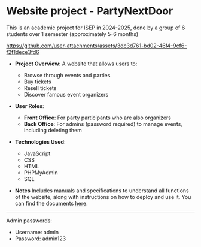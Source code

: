 # Website project - PartyNextDoor

This is an academic project for ISEP in 2024-2025, done by a group of 6 students over 1 semester (approximately 5-6 months)

https://github.com/user-attachments/assets/3dc3d761-bd02-46f4-9cf6-f2f1dece3fd6


- **Project Overview**: A website that allows users to:
  - Browse through events and parties
  - Buy tickets
  - Resell tickets
  - Discover famous event organizers
    
- **User Roles**:
  - **Front Office**: For party participants who are also organizers
  - **Back Office**: For admins (password required) to manage events, including deleting them
    
- **Technologies Used**:
  - JavaScript
  - CSS
  - HTML
  - PHPMyAdmin
  - SQL
 
- **Notes**
Includes manuals and specifications to understand all functions of the website, along with instructions on how to deploy and use it. You can find the documents [here](https://drive.google.com/drive/folders/1l7Z5Pd0lmZIxM3jJAYtHerPnsHOwaJ6b?usp=sharing).



----------

Admin passwords:
- Username: admin
- Password: admin123

